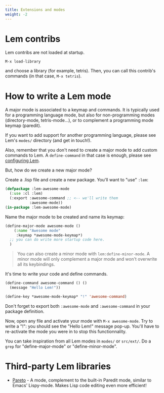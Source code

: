 ```yaml
---
title: Extensions and modes
weight: -2
---
```


# Lem contribs

Lem contribs are not loaded at startup.

    M-x load-library

and choose a library (for example, tetris). Then, you can call this contrib's commands (in that case, `M-x tetris`).

# How to write a Lem mode

A major mode is associated to a keymap and commands. It is typically
used for a programming language mode, but also for non-programming
modes (directory-mode, tetris-mode…), or to complement a programming
mode keymap (paredit).

If you want to add support for another programming language, please see Lem's `modes/` directory (and get in touch!).

Also, remember that you don't need to create a major mode to add custom commands to Lem. A `define-command` in that case is enough, please see [configuring Lem](/installation/configuration/).

But, how do we create a new major mode?

Create a .lisp file and create a new package. You'll want to "use" `:lem`:

~~~lisp
(defpackage :lem-awesome-mode
  (:use :cl :lem)
  (:export :awesome-command ;; <-- we'll write them
           :awesome-mode))
(in-package :lem-awesome-mode)
~~~

Name the major mode to be created and name its keymap:

~~~lisp
(define-major-mode awesome-mode ()
    (:name "Awesome mode"
     :keymap *awesome-mode-keymap*)
  ;; you can do write more startup code here.
  )
~~~

> You can also create a minor mode with `lem:define-minor-mode`. A minor mode will only complement a major mode and won't overwrite all its keybindings.

It's time to write your code and define commands.

~~~lisp
(define-command awesome-command () ()
  (message "Hello Lem!"))

(define-key *awesome-mode-keymap* "!" 'awesome-command)
~~~

Don't forget to export both `:awesome-mode` and `:awesome-command` in your package definition.

Now, open any file and activate your mode with `M-x awesome-mode`. Try to write a "!": you should see the "Hello Lem!" message pop-up. You'll have to re-activate the mode you were in to stop this functionnality.

You can take inspiration from all Lem modes in `modes/` or `src/ext/`. Do a `grep` for "define-major-mode" or "define-minor-mode".


# Third-party Lem libraries

* [Pareto](https://github.com/40ants/lem-pareto) - A mode, complement to the built-in Paredit mode, similar to Emacs' Lispy-mode. Makes Lisp code editing even more efficient!
